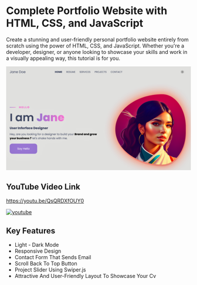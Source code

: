 # Complete Portfolio Website with HTML, CSS, and JavaScript

Create a stunning and user-friendly personal portfolio website entirely from scratch using the power of HTML, CSS, and JavaScript. Whether you're a developer, designer, or anyone looking to showcase your skills and work in a visually appealing way, this tutorial is for you.

![Logo](https://raw.githubusercontent.com/codzsword/complete-portfolio-website/main/Preview-Image.png)

## YouTube Video Link
https://youtu.be/QsQRDXfOUY0

[![youtube](https://img.shields.io/badge/YouTube-red?style=for-the-badge&logo=youtube&logoColor=white)](https://www.youtube.com/@codzsword)

## Key Features

- Light - Dark Mode
- Responsive Design
- Contact Form That Sends Email
- Scroll Back To Top Button
- Project Slider Using Swiper.js
- Attractive And User-Friendly Layout To Showcase Your Cv


